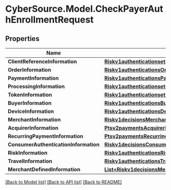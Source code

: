 # CyberSource.Model.CheckPayerAuthEnrollmentRequest
## Properties

Name | Type | Description | Notes
------------ | ------------- | ------------- | -------------
**ClientReferenceInformation** | [**Riskv1authenticationsetupsClientReferenceInformation**](Riskv1authenticationsetupsClientReferenceInformation.md) |  | [optional] 
**OrderInformation** | [**Riskv1authenticationsOrderInformation**](Riskv1authenticationsOrderInformation.md) |  | [optional] 
**PaymentInformation** | [**Riskv1authenticationsPaymentInformation**](Riskv1authenticationsPaymentInformation.md) |  | [optional] 
**ProcessingInformation** | [**Riskv1authenticationsetupsProcessingInformation**](Riskv1authenticationsetupsProcessingInformation.md) |  | [optional] 
**TokenInformation** | [**Riskv1authenticationsetupsTokenInformation**](Riskv1authenticationsetupsTokenInformation.md) |  | [optional] 
**BuyerInformation** | [**Riskv1authenticationsBuyerInformation**](Riskv1authenticationsBuyerInformation.md) |  | [optional] 
**DeviceInformation** | [**Riskv1authenticationsDeviceInformation**](Riskv1authenticationsDeviceInformation.md) |  | [optional] 
**MerchantInformation** | [**Riskv1decisionsMerchantInformation**](Riskv1decisionsMerchantInformation.md) |  | [optional] 
**AcquirerInformation** | [**Ptsv2paymentsAcquirerInformation**](Ptsv2paymentsAcquirerInformation.md) |  | [optional] 
**RecurringPaymentInformation** | [**Ptsv2paymentsRecurringPaymentInformation**](Ptsv2paymentsRecurringPaymentInformation.md) |  | [optional] 
**ConsumerAuthenticationInformation** | [**Riskv1decisionsConsumerAuthenticationInformation**](Riskv1decisionsConsumerAuthenticationInformation.md) |  | [optional] 
**RiskInformation** | [**Riskv1authenticationsRiskInformation**](Riskv1authenticationsRiskInformation.md) |  | [optional] 
**TravelInformation** | [**Riskv1authenticationsTravelInformation**](Riskv1authenticationsTravelInformation.md) |  | [optional] 
**MerchantDefinedInformation** | [**List&lt;Riskv1decisionsMerchantDefinedInformation&gt;**](Riskv1decisionsMerchantDefinedInformation.md) |  | [optional] 

[[Back to Model list]](../README.md#documentation-for-models) [[Back to API list]](../README.md#documentation-for-api-endpoints) [[Back to README]](../README.md)

